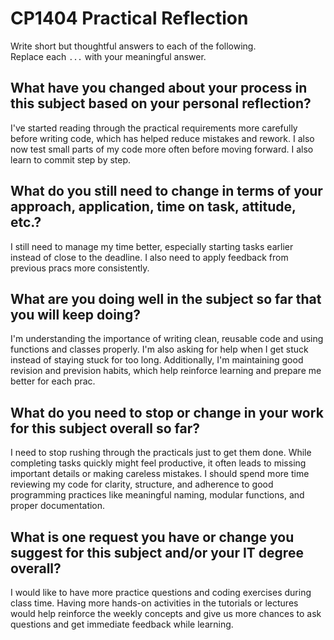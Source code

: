 # CP1404 Practical Reflection

Write short but thoughtful answers to each of the following.  
Replace each `...` with your meaningful answer.

## What have you changed about your process in this subject based on your personal reflection?

I've started reading through the practical requirements more carefully before writing code, which has helped reduce mistakes and rework. 
I also now test small parts of my code more often before moving forward.
I also learn to commit step by step.

## What do you still need to change in terms of your approach, application, time on task, attitude, etc.?

I still need to manage my time better, especially starting tasks earlier instead of close to the deadline. 
I also need to apply feedback from previous pracs more consistently.

## What are you doing well in the subject so far that you will keep doing?

I'm understanding the importance of writing clean, reusable code and using functions and classes properly. 
I'm also asking for help when I get stuck instead of staying stuck for too long.
Additionally, I'm maintaining good revision and prevision habits, which help reinforce learning and prepare me better for each prac.


## What do you need to stop or change in your work for this subject overall so far?

I need to stop rushing through the practicals just to get them done. 
While completing tasks quickly might feel productive, it often leads to missing important details or making careless mistakes. 
I should spend more time reviewing my code for clarity, structure, and adherence to good programming practices like meaningful naming, modular functions, and proper documentation.

## What is one request you have or change you suggest for this subject and/or your IT degree overall?

I would like to have more practice questions and coding exercises during class time. 
Having more hands-on activities in the tutorials or lectures would help reinforce the weekly concepts and give us more chances to ask questions and get immediate feedback while learning.